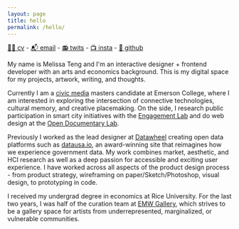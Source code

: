 ```yaml
---
layout: page
title: hello
permalink: /hello/
---
```


[🙋🏻 cv](https://www.dropbox.com/s/w76yb946k2seepd/Melissa%20Teng%20-%202017%20CV.pdf?dl=0) - [📬 email](mailto:tengmelis@gmail.com) - [📻 twits](https://www.twitter.com/melisteng) - [📺 insta](https://www.instagram.com/mqqt_/) - [📓 github](https://github.com/melteng)

My name is Melissa Teng and I'm an interactive designer + frontend developer with an arts and economics background. This is my digital space for my projects, artwork, writing, and thoughts.

Currently I am a [civic media](https://elab.emerson.edu/cmap) masters candidate at Emerson College, where I am interested in exploring the intersection of connective technologies, cultural memory, and creative placemaking. On the side, I research public participation in smart city initiatives with the [Engagement Lab](https://elab.emerson.edu/) and do web design at the [Open Documentary Lab](http://opendoclab.mit.edu/).

Previously I worked as the lead designer at [Datawheel](http://www.datawheel.us) creating open data platforms such as [datausa.io](https://datausa.io/), an award-winning site that reimagines how we experience government data. My work combines market, aesthetic, and HCI research as well as a deep passion for accessible and exciting user experience. I have worked across all aspects of the product design process - from product strategy, wireframing on paper/Sketch/Photoshop, visual design, to prototyping in code.

I received my undergrad degree in economics at Rice University. For the last two years, I was half of the curation team at [EMW Gallery](http://www.emwbookstore.com/), which strives to be a gallery space for artists from underrepresented, marginalized, or vulnerable communities.

